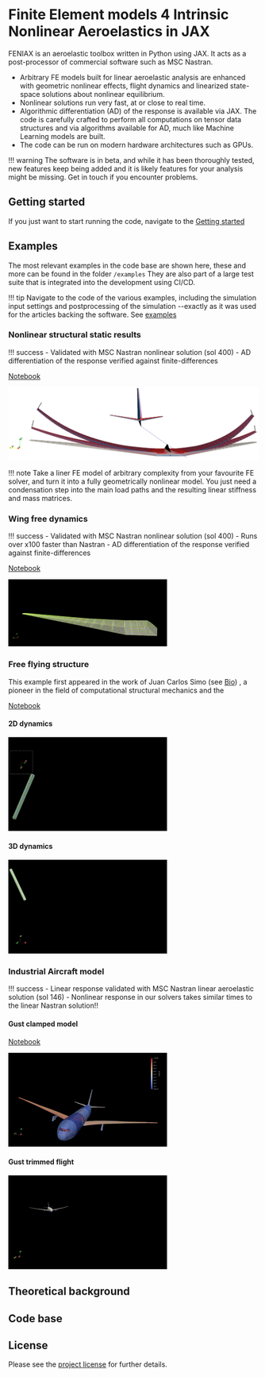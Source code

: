 # Finite Element models 4 Intrinsic Nonlinear Aeroelastics in JAX

FENIAX is an aeroelastic toolbox  written in Python using JAX. It acts as a post-processor of commercial software such as MSC Nastran. 

- Arbitrary FE models built for linear aeroelastic analysis are enhanced with geometric nonlinear effects, flight dynamics and linearized state-space solutions about nonlinear equilibrium.
- Nonlinear solutions run very fast, at or close to real time.
- Algorithmic differentiation (AD) of the response is available via JAX. The code is carefully crafted to perform all computations on tensor data structures and via algorithms available for AD, much like Machine Learning models are built.
- The code can be run on modern hardware architectures such as GPUs.

!!! warning 
	The software is in beta, and while it has been thoroughly tested, new features keep being added and it is likely features for your analysis might be missing. Get in touch if you encounter problems.



## Getting started
If you just want to start running the code, navigate to the [Getting started](./getting_started.md)
## Examples
The most relevant examples in the code base are shown here, these and more can be found in the folder `/examples`
They are also part of a large test suite that is integrated into the development using CI/CD.

!!! tip
    Navigate to the code of the various examples, including the simulation input settings and postprocessing of the simulation --exactly as it was used for the articles backing the software. See [examples](./examples.md)


### Nonlinear structural static results
!!! success
    - Validated with MSC Nastran nonlinear solution (sol 400)
	- AD differentiation of the response verified against finite-differences
	

[Notebook](./examples/SailPlane/sailplane_nb.md)

![Sail Plane static](./img/SailPlane3D_front.png)

!!! note
    Take a liner FE model of arbitrary complexity from your favourite FE solver, and turn it into a fully geometrically nonlinear model. You just need a condensation step into the main load paths and the resulting linear stiffness and mass matrices.  
### Wing free dynamics
!!! success
    - Validated with MSC Nastran nonlinear solution (sol 400)
    - Runs over x100 faster than Nastran 
    - AD differentiation of the response verified against finite-differences

[Notebook](./examples/wingSP/wingSP_nb.md)


![Wing free dynamics](./media/wingSP_optimized.gif)

	
### Free flying structure
This example first appeared in the work of Juan Carlos Simo (see [Bio](https://mechanics.stanford.edu/simo))
, a pioneer in the field of computational structural mechanics and the 

[Notebook](./examples/wingSP/wingSP_nb.md)

#### 2D dynamics
![Free flying structure 2D](./media/SimoFFB2D_optimized.gif)
#### 3D dynamics
![Free flying structure 3D](./media/SimoFFB3D_optimized.gif)

### Industrial Aircraft model
!!! success
    - Linear response validated with MSC Nastran linear aeroelastic solution (sol 146)
	- Nonlinear response in our solvers takes similar times to the linear Nastran solution!! 

#### Gust clamped model

[Notebook](./examples/XRF1/xrf1_nb.md)


![XRF1-gustclamped](./media/xrf1_gust_optimized.gif)


#### Gust trimmed flight
![XRF1-Trim+gust](./media/xrf1_trimgust_optimized.gif)

## Theoretical background

## Code base
	
## License
Please see the [project license](./LICENSE.md) for further details.
